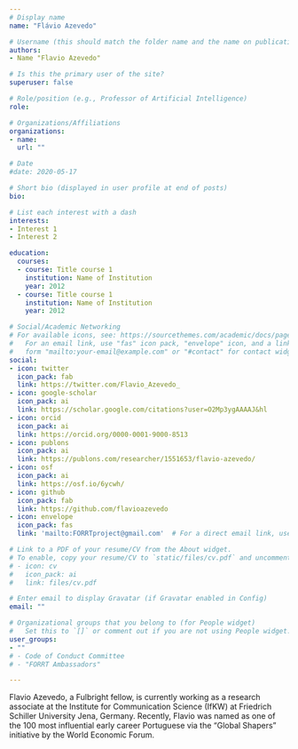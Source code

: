```yaml
---
# Display name
name: "Flávio Azevedo"

# Username (this should match the folder name and the name on publications)
authors:
- Name "Flavio Azevedo"

# Is this the primary user of the site?
superuser: false

# Role/position (e.g., Professor of Artificial Intelligence)
role: 

# Organizations/Affiliations
organizations:
- name: 
  url: ""

# Date
#date: 2020-05-17

# Short bio (displayed in user profile at end of posts)
bio: 

# List each interest with a dash
interests:
- Interest 1
- Interest 2

education:
  courses:
  - course: Title course 1
    institution: Name of Institution
    year: 2012
  - course: Title course 1
    institution: Name of Institution
    year: 2012

# Social/Academic Networking
# For available icons, see: https://sourcethemes.com/academic/docs/page-builder/#icons
#   For an email link, use "fas" icon pack, "envelope" icon, and a link in the
#   form "mailto:your-email@example.com" or "#contact" for contact widget.
social:
- icon: twitter
  icon_pack: fab
  link: https://twitter.com/Flavio_Azevedo_
- icon: google-scholar
  icon_pack: ai
  link: https://scholar.google.com/citations?user=O2Mp3ygAAAAJ&hl
- icon: orcid
  icon_pack: ai
  link: https://orcid.org/0000-0001-9000-8513
- icon: publons
  icon_pack: ai
  link: https://publons.com/researcher/1551653/flavio-azevedo/
- icon: osf
  icon_pack: ai
  link: https://osf.io/6ycwh/
- icon: github
  icon_pack: fab
  link: https://github.com/flavioazevedo
- icon: envelope
  icon_pack: fas
  link: 'mailto:FORRTproject@gmail.com'  # For a direct email link, use "mailto:test@example.org".

# Link to a PDF of your resume/CV from the About widget.
# To enable, copy your resume/CV to `static/files/cv.pdf` and uncomment the lines below.
# - icon: cv
#   icon_pack: ai
#   link: files/cv.pdf

# Enter email to display Gravatar (if Gravatar enabled in Config)
email: ""

# Organizational groups that you belong to (for People widget)
#   Set this to `[]` or comment out if you are not using People widget.
user_groups:
- ""
# - Code of Conduct Committee
# - "FORRT Ambassadors" 

---
```


Flavio Azevedo, a Fulbright fellow, is currently working as a research associate at the Institute for Communication Science (IfKW) at Friedrich Schiller University Jena, Germany. Recently, Flavio was named as one of the 100 most influential early career Portuguese via the “Global Shapers” initiative by the World Economic Forum.

